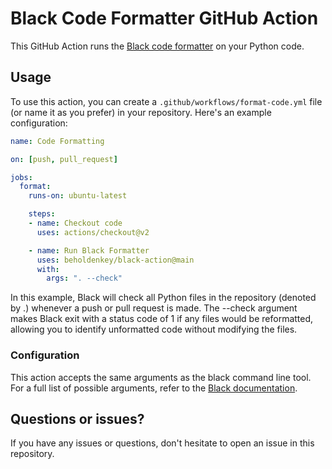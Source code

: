 # Black Code Formatter GitHub Action

This GitHub Action runs the [Black code formatter](https://github.com/psf/black) on your Python code.

## Usage

To use this action, you can create a `.github/workflows/format-code.yml` file (or name it as you prefer) in your repository. Here's an example configuration:

```yaml
name: Code Formatting

on: [push, pull_request]

jobs:
  format:
    runs-on: ubuntu-latest

    steps:
    - name: Checkout code
      uses: actions/checkout@v2

    - name: Run Black Formatter
      uses: beholdenkey/black-action@main
      with:
        args: ". --check"
```

In this example, Black will check all Python files in the repository (denoted by .) whenever a push or pull request is made. The --check argument makes Black exit with a status code of 1 if any files would be reformatted, allowing you to identify unformatted code without modifying the files.

### Configuration

This action accepts the same arguments as the black command line tool. For a full list of possible arguments, refer to the [Black documentation](https://black.readthedocs.io/en/stable/the_black_code_style/current_style.html#command-line-options).

## Questions or issues?

If you have any issues or questions, don't hesitate to open an issue in this repository.
